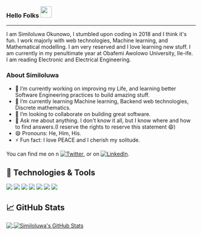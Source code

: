 
### Hello Folks <img src="https://raw.githubusercontent.com/MartinHeinz/MartinHeinz/master/wave.gif" width="30px">
<hr></hr>
I am Similoluwa Okunowo, I stumbled upon coding in 2018 and I think it's fun. I work majorly with web technologies, Machine learning, and Mathematical modelling. I am very reserved and I love learning new stuff. I am currently in my penultimate year at Obafemi Awolowo University, Ile-ife. I am reading Electronic and Electrical Engineering. 

### About Similoluwa
- 🔭 I’m currently working on improving my Life, and learning better Software Engineering practices to build amazing stuff.
- 🌱 I’m currently learning Machine learning, Backend web technologies, Discrete mathematics.
- 👯 I’m looking to collaborate on building great software.
- 💬 Ask me about anything. I don't know it all, but I know where and how to find answers.(I reserve the rights to reserve this statement 😄)
- 😄 Pronouns: He, Him, His.
- ⚡ Fun fact: I love PEACE and I cherish my solitude.

You can find me on n [![Twitter][1.2]][1],  or on [![LinkedIn][3.2]][3].

## 🔧 Technologies & Tools
![](https://img.shields.io/badge/Code-Python-informational?style=flat&logo=python&logoColor=white&color=2bbc8a)
![](https://img.shields.io/badge/Code-JavaScript-informational?style=flat&logo=javascript&logoColor=white&color=2bbc8a)
![](https://img.shields.io/badge/Code-PostgreSQL-informational?style=flat&logo=postgresql&logoColor=white&color=2bbc8a)
![](https://img.shields.io/badge/Code-Tensorflow-informational?style=flat&logo=tensorflow&logoColor=white&color=2bbc8a)
![](https://img.shields.io/badge/Code-React-informational?style=flat&logo=react&logoColor=white&color=2bbc8a)
![](https://img.shields.io/badge/Code-SQL-informational?style=flat&logo=sql&logoColor=white&color=2bbc8a)
![](https://img.shields.io/badge/Code-Flask-informational?style=flat&logo=flask&logoColor=white&color=2bbc8a)

## &#x1f4c8; GitHub Stats

<a href="https://github.com/rexsimiloluwah/rexsimiloluwah">
  <img align="center" src="https://github-readme-stats.vercel.app/api/top-langs/?username=rexsimiloluwah&hide=jupyter notebook,html&title_color=ffffff&text_color=c9cacc&icon_color=2bbc8a&bg_color=1d1f21" />
</a>
<a href="https://github.com/rexsimiloluwah/rexsimiloluwah">
  <img align="center" src="https://github-readme-stats.vercel.app/api?username=rexsimiloluwah&show_icons=true&line_height=27&count_private=true&title_color=ffffff&text_color=c9cacc&icon_color=2bbc8a&bg_color=1d1f21" alt="Similoluwa's GitHub Stats" />
</a> 


<!-- links to social media icons -->

<!-- icons with padding -->

[1.1]: http://i.imgur.com/tXSoThF.png (twitter icon with padding)
[2.1]: http://i.imgur.com/0o48UoR.png (github icon with padding)

<!-- icons without padding -->

[1.2]: http://i.imgur.com/wWzX9uB.png (twitter icon without padding)
[2.2]: http://i.imgur.com/9I6NRUm.png (github icon without padding)
[3.2]: https://raw.githubusercontent.com/MartinHeinz/MartinHeinz/master/linkedin-3-16.png (LinkedIn icon without padding)


<!-- links to your social media accounts -->

[1]: https://twitter.com/__ademola__
[2]: https://github.com/rexsimiloluwah
[3]: https://www.linkedin.com/in/similoluwa-okunowo-595787179
